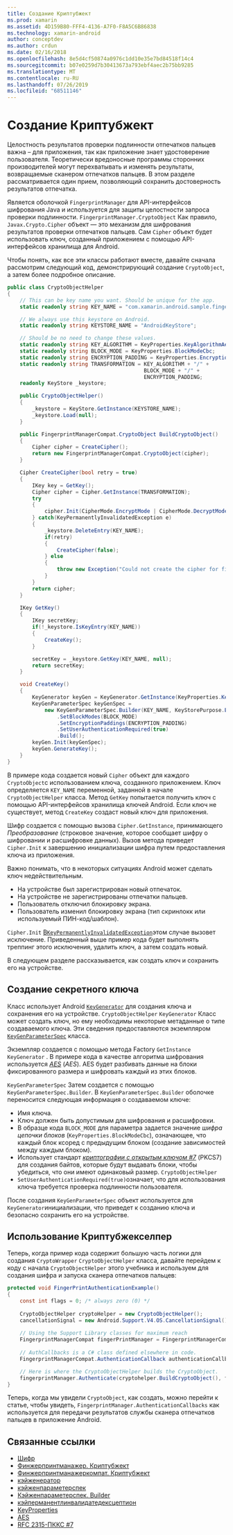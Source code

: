 ```yaml
---
title: Создание Криптубжект
ms.prod: xamarin
ms.assetid: 4D159B80-FFF4-4136-A7F0-F8A5C6B86838
ms.technology: xamarin-android
author: conceptdev
ms.author: crdun
ms.date: 02/16/2018
ms.openlocfilehash: 8e5d4cf50874a0976c1dd10e35e7bd84518f14c4
ms.sourcegitcommit: b07e0259d7b30413673a793ebf4aec2b75bb9285
ms.translationtype: MT
ms.contentlocale: ru-RU
ms.lasthandoff: 07/26/2019
ms.locfileid: "68511146"
---
```

# <a name="creating-a-cryptoobject"></a>Создание Криптубжект

Целостность результатов проверки подлинности отпечатков пальцев важна &ndash; для приложения, так как приложение знает удостоверение пользователя. Теоретически вредоносные программы сторонних производителей могут перехватывать и изменять результаты, возвращаемые сканером отпечатков пальцев. В этом разделе рассматривается один прием, позволяющий сохранить достоверность результатов отпечатка. 

Является оболочкой `FingerprintManager` для API-интерфейсов шифрования Java и используется для защиты целостности запроса проверки подлинности. `FingerprintManager.CryptoObject` Как правило, `Javax.Crypto.Cipher` объект — это механизм для шифрования результатов проверки отпечатков пальцев. Сам `Cipher` объект будет использовать ключ, созданный приложением с помощью API-интерфейсов хранилища для Android.

Чтобы понять, как все эти классы работают вместе, давайте сначала рассмотрим следующий код, демонстрирующий создание `CryptoObject`, а затем более подробное описание.

```csharp
public class CryptoObjectHelper
{
    // This can be key name you want. Should be unique for the app.
    static readonly string KEY_NAME = "com.xamarin.android.sample.fingerprint_authentication_key";

    // We always use this keystore on Android.
    static readonly string KEYSTORE_NAME = "AndroidKeyStore";

    // Should be no need to change these values.
    static readonly string KEY_ALGORITHM = KeyProperties.KeyAlgorithmAes;
    static readonly string BLOCK_MODE = KeyProperties.BlockModeCbc;
    static readonly string ENCRYPTION_PADDING = KeyProperties.EncryptionPaddingPkcs7;
    static readonly string TRANSFORMATION = KEY_ALGORITHM + "/" +
                                            BLOCK_MODE + "/" +
                                            ENCRYPTION_PADDING;
    readonly KeyStore _keystore;

    public CryptoObjectHelper()
    {
        _keystore = KeyStore.GetInstance(KEYSTORE_NAME);
        _keystore.Load(null);
    }

    public FingerprintManagerCompat.CryptoObject BuildCryptoObject()
    {
        Cipher cipher = CreateCipher();
        return new FingerprintManagerCompat.CryptoObject(cipher);
    }

    Cipher CreateCipher(bool retry = true)
    {
        IKey key = GetKey();
        Cipher cipher = Cipher.GetInstance(TRANSFORMATION);
        try
        {
            cipher.Init(CipherMode.EncryptMode | CipherMode.DecryptMode, key);
        } catch(KeyPermanentlyInvalidatedException e)
        {
            _keystore.DeleteEntry(KEY_NAME);
            if(retry)
            {
                CreateCipher(false);
            } else
            {
                throw new Exception("Could not create the cipher for fingerprint authentication.", e);
            }
        }
        return cipher;
    }

    IKey GetKey()
    {
        IKey secretKey;
        if(!_keystore.IsKeyEntry(KEY_NAME))
        {
            CreateKey();
        }

        secretKey = _keystore.GetKey(KEY_NAME, null);
        return secretKey;
    }

    void CreateKey()
    {
        KeyGenerator keyGen = KeyGenerator.GetInstance(KeyProperties.KeyAlgorithmAes, KEYSTORE_NAME);
        KeyGenParameterSpec keyGenSpec =
            new KeyGenParameterSpec.Builder(KEY_NAME, KeyStorePurpose.Encrypt | KeyStorePurpose.Decrypt)
                .SetBlockModes(BLOCK_MODE)
                .SetEncryptionPaddings(ENCRYPTION_PADDING)
                .SetUserAuthenticationRequired(true)
                .Build();
        keyGen.Init(keyGenSpec);
        keyGen.GenerateKey();
    }
}
```

В примере кода создается новый `Cipher` объект для каждого `CryptoObject`с использованием ключа, созданного приложением. Ключ определяется `KEY_NAME` переменной, заданной в начале `CryptoObjectHelper` класса. Метод `GetKey` попытается получить ключ с помощью API-интерфейсов хранилища ключей Android. Если ключ не существует, метод `CreateKey` создаст новый ключ для приложения.

Шифр создается с помощью вызова `Cipher.GetInstance`, принимающего _Преобразование_ (строковое значение, которое сообщает шифру о шифровании и расшифровке данных). Вызов метода приведет `Cipher.Init` к завершению инициализации шифра путем предоставления ключа из приложения. 

Важно понимать, что в некоторых ситуациях Android может сделать ключ недействительным. 

* На устройстве был зарегистрирован новый отпечаток.
* На устройстве не зарегистрированы отпечатки пальцев.
* Пользователь отключил блокировку экрана.
* Пользователь изменил блокировку экрана (тип скринлокк или используемый ПИН-код/шаблон).

`Cipher.Init` [В`KeyPermanentlyInvalidatedException`](https://developer.android.com/reference/android/security/keystore/KeyPermanentlyInvalidatedException.html)этом случае вызовет исключение. Приведенный выше пример кода будет выполнять треппинг этого исключения, удалить ключ, а затем создать новый.

В следующем разделе рассказывается, как создать ключ и сохранить его на устройстве.

## <a name="creating-a-secret-key"></a>Создание секретного ключа

Класс использует Android [`KeyGenerator`](xref:Javax.Crypto.KeyGenerator) для создания ключа и сохранения его на устройстве. `CryptoObjectHelper` `KeyGenerator` Класс может создать ключ, но ему необходимы некоторые метаданные о типе создаваемого ключа. Эти сведения предоставляются экземпляром [`KeyGenParameterSpec`](https://developer.android.com/reference/android/security/keystore/KeyGenParameterSpec.html) класса. 

Экземпляр создается с помощью метода Factory `GetInstance` `KeyGenerator` . В примере кода в качестве алгоритма шифрования используется [_AES_](https://en.wikipedia.org/wiki/Advanced_Encryption_Standard) (_AES_). AES будет разбивать данные на блоки фиксированного размера и шифровать каждый из этих блоков.

`KeyGenParameterSpec` Затем создается с помощью `KeyGenParameterSpec.Builder`. В `KeyGenParameterSpec.Builder` оболочке переносится следующая информация о создаваемом ключе:

* Имя ключа.
* Ключ должен быть допустимым для шифрования и расшифровки.
* В образце кода `BLOCK_MODE` для параметра задается значение _шифра цепочки блоков_ (`KeyProperties.BlockModeCbc`), означающее, что каждый блок ксоред с предыдущим блоком (создание зависимостей между каждым блоком). 
* Использует стандарт [_криптографии с открытым ключом #7_](https://tools.ietf.org/html/rfc2315) (PKCS7) для создания байтов, которые будут выдавать блоки, чтобы убедиться, что они имеют одинаковый размер. `CryptoObjectHelper`
* `SetUserAuthenticationRequired(true)`означает, что для использования ключа требуется проверка подлинности пользователя.

После создания `KeyGenParameterSpec` объект используется для `KeyGenerator`инициализации, что приведет к созданию ключа и безопасно сохранить его на устройстве. 

## <a name="using-the-cryptoobjecthelper"></a>Использование Криптубжекселпер

Теперь, когда пример кода содержит большую часть логики для создания `CryptoWrapper` `CryptoObjectHelper` класса, давайте перейдем к коду с начала `CryptoObjectHelper` этого учебника и используем для создания шифра и запуска сканера отпечатков пальцев: 

```csharp
protected void FingerPrintAuthenticationExample()
{
    const int flags = 0; /* always zero (0) */
    
    CryptoObjectHelper cryptoHelper = new CryptoObjectHelper();
    cancellationSignal = new Android.Support.V4.OS.CancellationSignal();
    
    // Using the Support Library classes for maximum reach
    FingerprintManagerCompat fingerPrintManager = FingerprintManagerCompat.From(this);
    
    // AuthCallbacks is a C# class defined elsewhere in code.
    FingerprintManagerCompat.AuthenticationCallback authenticationCallback = new MyAuthCallbackSample(this);

    // Here is where the CryptoObjectHelper builds the CryptoObject. 
    fingerprintManager.Authenticate(cryptohelper.BuildCryptoObject(), flags, cancellationSignal, authenticationCallback, null);
}
```

Теперь, когда мы увидели `CryptoObject`, как создать, можно перейти к статье, чтобы увидеть, `FingerprintManager.AuthenticationCallbacks` как используется для передачи результатов службы сканера отпечатков пальцев в приложение Android.



## <a name="related-links"></a>Связанные ссылки

- [Шифр](xref:Javax.Crypto.Cipher)
- [Финжерпринтманажер. Криптубжект](https://developer.android.com/reference/android/hardware/fingerprint/FingerprintManager.CryptoObject.html)
- [Финжерпринтманажеркомпат. Криптубжект](https://developer.android.com/reference/android/support/v4/hardware/fingerprint/FingerprintManagerCompat.CryptoObject.html)
- [кэйженератор](xref:Javax.Crypto.KeyGenerator)
- [кэйженпараметерспек](https://developer.android.com/reference/android/security/keystore/KeyGenParameterSpec.html)
- [Кэйженпараметерспек. Builder](https://developer.android.com/reference/android/security/keystore/KeyGenParameterSpec.Builder.html)
- [кэйперманентлинвалидатедексцептион](https://developer.android.com/reference/android/security/keystore/KeyPermanentlyInvalidatedException.html)
- [KeyProperties](https://developer.android.com/reference/android/security/keystore/KeyProperties.html)
- [AES](https://en.wikipedia.org/wiki/Advanced_Encryption_Standard)
- [RFC 2315-ПККС #7](https://tools.ietf.org/html/rfc2315)
